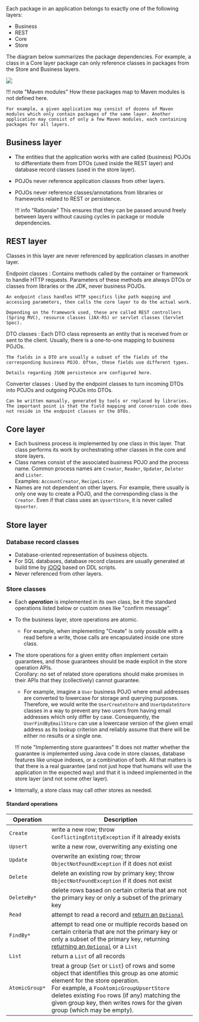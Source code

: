 Each package in an application belongs to exactly one of the following layers:

* Business
* REST
* Core
* Store

The diagram below summarizes the package dependencies. For example, a class in a Core layer package can only reference
classes in packages from the Store and Business layers.

<!-- TODO replace with plugin mentioned at https://github.com/squidfunk/mkdocs-material/discussions/3539 --> 
![](https://kroki.io/ditaa/svg/eNrT1kUG2gpAoE1QiKtGARnUwAm8QhBdQa7BIRC-ra2tHVjIOb8oFU0ouAQqVkOmXdpk-Quq3UoBA-AQIl9HGaY0DiE0vxAH0OOIOFCDQ5dTaXFmXmpxMWm6CNlFlr8AiABvlQ==)
<!--
+-------------+    +-------------+    +-------------+
|             |    |             |    |             |
|    REST     |===>|    Core     |===>|    Store    |
|             |    |             |    |             |
+-------------+    +-------------+    +-------------+
       :                  :                  :   
       :                  :                  :   
       v                  v                  v   
+---------------------------------------------------+
|                                                   |
|                     Business                      |
|                                                   |
+---------------------------------------------------+
-->

!!! note "Maven modules"
    How these packages map to Maven modules is not defined here.

    For example, a given application may consist of dozens of Maven modules which only contain packages of the same layer. Another application may consist of only a few Maven modules, each containing packages for all layers.

## Business layer

* The entities that the application works with are called (business) POJOs to differentiate them from DTOs (used inside
  the REST layer) and database record classes (used in the store layer).
* POJOs never reference application classes from other layers.
* POJOs never reference classes/annotations from libraries or frameworks related to REST or persistence.

    !!! info "Rationale"
        This ensures that they can be passed around freely between layers without causing cycles in package or module dependencies.

## REST layer

Classes in this layer are never referenced by application classes in another layer.

Endpoint classes
:   Contains methods called by the container or framework to handle HTTP requests. Parameters of these methods are
always DTOs or classes from libraries or the JDK, never business POJOs.

    An endpoint class handles HTTP specifics like path mapping and accessing parameters, then calls the core layer to do the actual work.

    Depending on the framework used, these are called REST controllers (Spring MVC), resource classes (JAX-RS) or servlet classes (Servlet Spec). 

DTO classes
:   Each DTO class represents an entity that is received from or sent to the client. Usually, there is a one-to-one
mapping to business POJOs.

    The fields in a DTO are usually a subset of the fields of the corresponding business POJO. Often, these fields use different types.

    Details regarding JSON persistence are configured here.

Converter classes
:   Used by the endpoint classes to turn incoming DTOs into POJOs and outgoing POJOs into DTOs.

    Can be written manually, generated by tools or replaced by libraries. The important point is that the field mapping and conversion code does not reside in the endpoint classes or the DTOs.

## Core layer

* Each business process is implemented by one class in this layer. That class performs its work by orchestrating other
  classes in the core and store layers.
* Class names consist of the associated business POJO and the process name. Common process names are `Creator`,
  `Reader`, `Updater`, `Deleter` and `Lister`.<br>Examples: `AccountCreator`, `RecipeLister`.
* Names are not dependent on other layers. For example, there usually is only one way to create a POJO, and the
  corresponding class is the `Creator`. Even if that class uses an `UpsertStore`, it is never called `Upserter`.

## Store layer

### Database record classes

* Database-oriented representation of business objects.
* For SQL databases, database record classes are usually generated at build time by [jOOQ](https://www.jooq.org/) based
  on DDL scripts.
* Never referenced from other layers.

### Store classes

* Each **_operation_** is implemented in its own class, be it the standard operations listed below or custom ones like
  "confirm message".
* To the business layer, store operations are atomic.
    * For example, when implementing "Create" is only possible with a read before a write, those calls are encapsulated
      inside one store class.
* The store operations for a given entity often implement certain guarantees, and those guarantees should be made
  explicit in the store operation APIs.<br>
  Corollary: no set of related store operations should make promises in their APIs that they (collectively) cannot
  guarantee. 
    * For example, imagine a `User` business POJO where email addresses are converted to lowercase for storage and
      querying purposes. Therefore, we would write the `UserCreateStore` and `UserUpdateStore` classes in a way to
      prevent any two users from having email addresses which only differ by case. Consequently,
      the `UserFindByEmailStore` can use a lowercase version of the given email address as its lookup criterion and
      reliably assume that there will be either no results or a single one.

    !!! note "Implementing store guarantees"
        It does not matter whether the guarantee is implemented using Java code in store classes, database features like
        unique indexes, or a combination of both. All that matters is that there is a real guarantee (and not just hope 
        that humans will use the application in the expected way) and that it is indeed implemented in the store layer 
        (and not some other layer).

* Internally, a store class may call other stores as needed.

#### Standard operations

| Operation      | Description                                                                                                                                                                                                                                                                                                   |
|----------------|---------------------------------------------------------------------------------------------------------------------------------------------------------------------------------------------------------------------------------------------------------------------------------------------------------------|
| `Create`       | write a new row; throw `ConflictingEntityException` if it already exists                                                                                                                                                                                                                                      |
| `Upsert`       | write a new row, overwriting any existing one                                                                                                                                                                                                                                                                 |
| `Update`       | overwrite an existing row; throw `ObjectNotFoundException` if it does not exist                                                                                                                                                                                                                               |
| `Delete`       | delete an existing row by primary key; throw `ObjectNotFoundException` if it does not exist                                                                                                                                                                                                                   |
| `DeleteBy*`    | delete rows based on certain criteria that are not the primary key or only a subset of the primary key                                                                                                                                                                                                        |
| `Read`         | attempt to read a record and [return an `Optional`](../code-conventions/java.md#prefer-optional-over-null-or-exceptions)                                                                                                                                                                                      |
| `FindBy*`      | attempt to read one or multiple records based on certain criteria that are not the primary key or only a subset of the primary key, returning [returning an `Optional`](../code-conventions/java.md#prefer-optional-over-null-or-exceptions) or a `List`                                                      |
| `List`         | return a `List` of all records                                                                                                                                                                                                                                                                                |
| `AtomicGroup*` | treat a group (`Set` or `List`) of rows and some object that identifies this group as one atomic element for the store operation.<br>For example, a `FooAtomicGroupUpsertStore` deletes existing `Foo` rows (if any) matching the given group key, then writes rows for the given group (which may be empty). |
